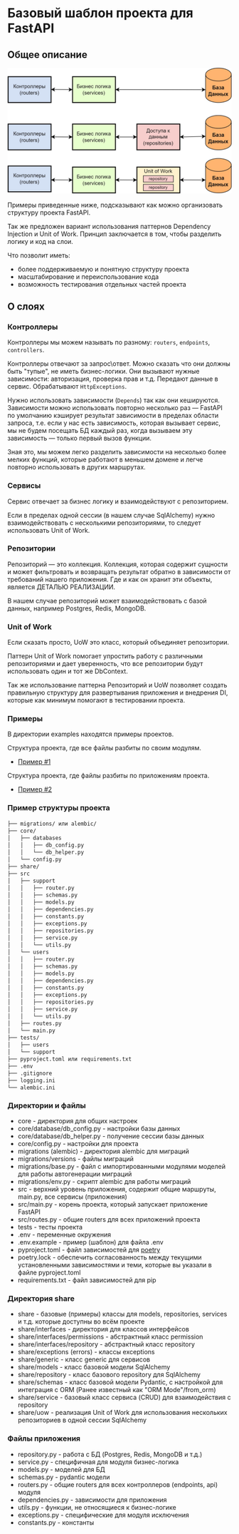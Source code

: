 # Базовый шаблон проекта для FastAPI

## Общее описание

<img src="/examples/uow.jpg"/>

Примеры приведенные ниже, подсказывают как можно организовать структуру проекта FastAPI.

Так же предложен вариант использования паттернов Dependency Injection и Unit of Work.
Принцип заключается в том, чтобы разделить логику и код на слои. 

Что позволит иметь:
- более поддерживаемую и понятную структуру проекта
- масштабирование и переиспользование кода
- возможность тестирования отдельных частей проекта

## О слоях

### Контроллеры 
Контроллеры мы можем называть по разному: `routers`, `endpoints`, `controllers`.

Контроллеры отвечают за запрос\ответ. Можно сказать что они должны быть "тупые", не иметь бизнес-логики.
Они вызывают нужные зависимости: авторизация, проверка прав и т.д. Передают данные в сервис. Обрабатывают 
`HttpExceptions`.

Нужно использовать зависимости (`Depends`) так как они кешируются.
Зависимости можно использовать повторно несколько раз — FastAPI по 
умолчанию кэширует результат зависимости в пределах области запроса, т.е. если у нас есть зависимость, 
которая вызывает сервис, мы не будем посещать БД каждый раз, когда вызываем эту 
зависимость — только первый вызов функции.

Зная это, мы можем легко разделить зависимости на несколько более мелких функций, которые работают в 
меньшем домене и легче повторно использовать в других маршрутах.

### Сервисы
Сервис отвечает за бизнес логику и взаимодействуют с репозиторием.

Если в пределах одной сессии (в нашем случае SqlAlchemy) нужно взаимодействовать с несколькими репозиториями, то
следует использовать Unit of Work.

### Репозитории
Репозиторий — это коллекция. Коллекция, которая содержит сущности и может фильтровать и возвращать
результат обратно в зависимости от требований нашего приложения. Где и как он хранит эти объекты, 
является ДЕТАЛЬЮ РЕАЛИЗАЦИИ.

В нашем случае репозиторий может взаимодействовать с базой данных, например Postgres, Redis, MongoDB.

### Unit of Work
Если сказать просто, UoW это класс, который объединяет репозитории.

Паттерн Unit of Work помогает упростить работу с различными репозиториями и дает уверенность, что все 
репозитории будут использовать один и тот же DbContext.

Так же использование паттерна Репозиторий и UoW позволяет создать правильную структуру для развертывания 
приложения и внедрения DI, которые как минимум помогают в тестировании проекта.

### Примеры
В директории examples находятся примеры проектов.

Структура проекта, где все файлы разбиты по своим модулям. 
- [Пример #1](./examples/app_support)

Структура проекта, где файлы разбиты по приложениям проекта. 
- [Пример #2](./examples/app_support_2)

### Пример структуры проекта
```
├── migrations/ или alembic/
├── core/
│   ├── databases
│   │   ├── db_config.py
│   │   └── db_helper.py
│   └── config.py
├── share/ 
├── src
│   ├── support
│   │   ├── router.py
│   │   ├── schemas.py
│   │   ├── models.py
│   │   ├── dependencies.py
│   │   ├── constants.py
│   │   ├── exceptions.py
│   │   ├── repositories.py
│   │   ├── service.py
│   │   └── utils.py
│   └── users
│   │   ├── router.py
│   │   ├── schemas.py
│   │   ├── models.py
│   │   ├── dependencies.py
│   │   ├── constants.py
│   │   ├── exceptions.py
│   │   ├── repositories.py
│   │   ├── service.py
│   │   └── utils.py
│   ├── routes.py
│   └── main.py
├── tests/
│   ├── users
│   └── support
├── pyproject.toml или requirements.txt
├── .env
├── .gitignore
├── logging.ini
└── alembic.ini
```

### Директории и файлы

- core - директория для общих настроек
- core/database/db_config.py - настройки базы данных
- core/database/db_helper.py - получение сессии базы данных
- core/config.py - настройки для проекта
- migrations (alembic) - директория alembic для миграций
- migrations/versions - файлы миграций
- migrations/base.py - файл с импортированными модулями моделей для работы автогенерации миграций
- migrations/env.py - скрипт alembic для работы миграций
- src - верхний уровень приложения, содержит общие маршруты, main.py, все сервисы (приложения)
- src/main.py - корень проекта, который запускает приложение FastAPI
- src/routes.py - общие routers для всех приложений проекта
- tests - тесты проекта
- .env - переменные окружения
- .env.example - пример (шаблон) для файла .env
- pyproject.toml - файл зависимостей для [poetry](https://python-poetry.org/docs/)
- poetry.lock - обеспечить согласованность между текущими установленными зависимостями и 
теми, которые вы указали в файле pyproject.toml
- requirements.txt - файл зависимостей для pip

### Директория share
- share - базовые (примеры) классы для models, repositories, services и т.д. которые доступны
во всём проекте
- share/interfaces - директория для классов интерфейсов
- share/interfaces/permissions - абстрактный класс permission
- share/interfaces/repository - абстрактный класс repository
- share/exceptions (errors) - классы exceptions
- share/generic - класс generic для сервисов
- share/models - класс базовой модели SqlAlchemy
- share/repository - класс базового repository для SqlAlchemy
- share/schemas - класс базовой модели Pydantic, с настройкой для интеграция с ORM (Ранее известный 
как "ORM Mode"/from_orm)
- share/service - базовый класс сервиса (CRUD) для взаимодействия с repository
- share/uow - реализация Unit of Work для использования нескольких репозиториев в одной сессии SqlAlchemy


### Файлы приложения

- repository.py - работа с БД (Postgres, Redis, MongoDB и т.д.)
- service.py - специфичная для модуля бизнес-логика
- models.py - моделей для БД
- schemas.py - pydantic модели
- routers.py - общие routers для всех контроллеров (endpoints, api) модуля
- dependencies.py - зависимости для приложения
- utils.py - функции, не относящиеся к бизнес-логике
- exceptions.py - специфические для модуля исключения
- constants.py - константы


